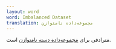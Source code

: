 ```yaml
---
layout: word
word: Imbalanced Dataset
translation: مجموعه‌داده نامتوازن
---
```


مترادفی برای [مجموعه‌داده دسته نامتوازن](/C/class-imbalanced_dataset) است.

